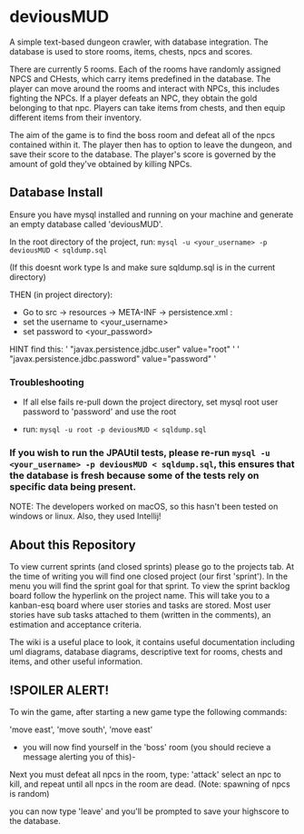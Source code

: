 # deviousMUD
A simple text-based dungeon crawler, with database integration. The database is used to store rooms, items, chests, npcs and scores. 

There are currently 5 rooms. Each of the rooms have randomly assigned NPCS and CHests, which carry items predefined in the database.
The player can move around the rooms and interact with NPCs, this includes fighting the NPCs. If a player defeats an NPC, they obtain the gold belonging to that npc. Players can take items from chests, and then equip different items from their inventory.

The aim of the game is to find the boss room and defeat all of the npcs contained within it. The player then has to option to leave the dungeon, and save their score to the database. The player's score is governed by the amount of gold they've obtained by killing NPCs.
                                                                                                                                                             

## Database Install
Ensure you have mysql installed and running on your machine and generate an empty database called 'deviousMUD'.

In the root directory of the project, run:
`mysql -u <your_username> -p deviousMUD < sqldump.sql`

(If this doesnt work type ls and make sure sqldump.sql is in the current directory)

THEN (in project directory):

- Go to src -> resources -> META-INF -> persistence.xml :
- set the username to <your_username>
- set password to <your_password>

HINT find this:
' "javax.persistence.jdbc.user" value="root" '
' "javax.persistence.jdbc.password" value="password" '

### Troubleshooting
- If all else fails re-pull down the project directory, set mysql root user password to 'password' and use the root

- run: `mysql -u root -p deviousMUD < sqldump.sql`

### If you wish to run the JPAUtil tests, please re-run `mysql -u <your_username> -p deviousMUD < sqldump.sql`, this ensures that the database is fresh because some of the tests rely on specific data being present.

NOTE: The developers worked on macOS, so this hasn't been tested on windows or linux. Also, they used Intellij!

## About this Repository
To view current sprints (and closed sprints) please go to the projects tab. At the time of writing you will find one closed project (our first 'sprint'). In the menu you will find the sprint goal for that sprint.
To view the sprint backlog board follow the hyperlink on the project name. This will take you to a kanban-esq board where user stories and tasks are stored. Most user stories have sub tasks attached to them (written in the comments), an estimation and acceptance criteria.

The wiki is a useful place to look, it contains useful documentation including uml diagrams, database diagrams, descriptive text for rooms, chests and items, and other useful information.

## !SPOILER ALERT!
To win the game, after starting a new game type the following commands:

'move east', 'move south', 'move east'

- you will now find yourself in the 'boss' room (you should recieve a message alerting you of this)-

Next you must defeat all npcs in the room, type:
'attack'
select an npc to kill, and repeat until all npcs in the room are dead. (Note: spawning of npcs is random)

you can now type 'leave' and you'll be prompted to save your highscore to the database.
